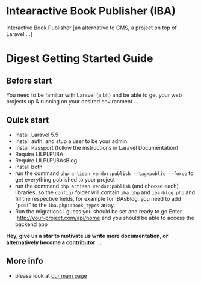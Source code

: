 # Intearactive Book Publisher (IBA)

Interactive Book Publisher [an alternative to CMS, a project on top of Laravel ...]

# Digest Getting Started Guide

## Before start

You need to be familiar with Laravel (a bit) and be able to get your web projects up & running on your desired environment ...

## Quick start

- Install Laravel 5.5
- Install auth, and stup a user to be your admin
- Install Passport (follow the instructions in Laravel Documentation)
- Require LILPLP\IBA
- Require LILPLP\IBAsBlog
- install both
- run the command `php artisan vendor:publish --tag=public --force` to get everything published to your project
- run the command `php artisan vendor:publish` (and choose each) libraries, so the `config/` folder will contain `iba.php` and `iba-blog.php` and fill the respective fields, for example for IBAsBlog, you need to add "post" to the `iba.php::book_types` array.
- Run the migrations
I guess you should be set and ready to go
Enter 'http://your-project.com/api/home and you should be able to access the backend app

**Hey, give us a star to motivate us write more documentation, or alternatively become a contributor ...**

## More info

- please look at [our main page](http://lostideaslab.com/pirates-lost-pearl/interactive-books-atelier/)
